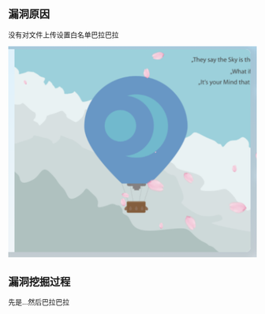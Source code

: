 ## 漏洞原因

没有对文件上传设置白名单巴拉巴拉

![image-20220118012058134](%E7%BA%A2%E9%98%9F%E5%A4%A7%E5%AD%A6.assets/image-20220118012058134.png)

## 漏洞挖掘过程

先是...然后巴拉巴拉